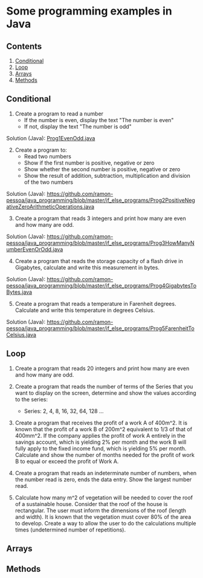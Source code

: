 Some programming examples in Java
===========================

## Contents
1. [Conditional](#conditional)
2. [Loop](#loop)
3. [Arrays](#arrays)
4. [Methods](#methods)

## Conditional

1. Create a program to read a number
	* If the number is even, display the text "The number is even"
	* If not, display the text "The number is odd"

Solution (Java): [Prog1EvenOdd.java](https://github.com/ramon-pessoa/java_programming/blob/master/if_else_programs/Prog1EvenOdd.java)

2. Create a program to:
	* Read two numbers
	* Show if the first number is positive, negative or zero
	* Show whether the second number is positive, negative or zero
	* Show the result of addition, subtraction, multiplication and division of the two numbers

Solution (Java): https://github.com/ramon-pessoa/java_programming/blob/master/if_else_programs/Prog2PositiveNegativeZeroArithmeticOperations.java

3. Create a program that reads 3 integers and print how many are even and how many are odd.

Solution (Java): https://github.com/ramon-pessoa/java_programming/blob/master/if_else_programs/Prog3HowManyNumberEvenOrOdd.java

4. Create a program that reads the storage capacity of a flash drive in Gigabytes, calculate and write this measurement in bytes.

Solution (Java): https://github.com/ramon-pessoa/java_programming/blob/master/if_else_programs/Prog4GigabytesToBytes.java

5. Create a program that reads a temperature in Farenheit degrees. Calculate and write this temperature in degrees Celsius.

Solution (Java): https://github.com/ramon-pessoa/java_programming/blob/master/if_else_programs/Prog5FarenheitToCelsius.java

## Loop

1. Create a program that reads 20 integers and print how many are even and how many are odd.

2. Create a program that reads the number of terms of the Series that you want to display on the screen, determine and show the values according to the series:
	* Series: 2, 4, 8, 16, 32, 64, 128 ...

3. Create a program that receives the profit of a work A of 400m^2. It is known that the profit of a work B of 200m^2 equivalent to 1/3 of that of 400mm^2. If the company applies the profit of work A entirely in the savings account, which is yielding 2% per month and the work B will fully apply to the fixed income fund, which is yielding 5% per month. Calculate and show the number of months needed for the profit of work B to equal or exceed the profit of Work A.

4. Create a program that reads an indeterminate number of numbers, when the number read is zero, ends the data entry. Show the largest number read.

5. Calculate how many m^2 of vegetation will be needed to cover the roof of a sustainable house. Consider that the roof of the house is rectangular. The user must inform the dimensions of the roof (length and width). It is known that the vegetation must cover 80% of the area to develop. Create a way to allow the user to do the calculations multiple times (undetermined number of repetitions).

## Arrays

## Methods